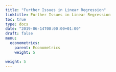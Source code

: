 ```yaml
---
title: "Further Issues in Linear Regression"
linktitle: Further Issues in Linear Regression
toc: true
type: docs 
date: "2019-06-14T00:00:00+01:00"
draft: false 
menu:
  econometrics:
    parent: Econometrics
    weight: 5

weight: 5
---
```

